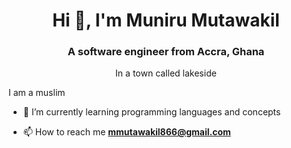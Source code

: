<h1 align="center">Hi 👋, I'm Muniru Mutawakil</h1>


<h3 align="center">A software engineer from Accra, Ghana</h3>
<p align="center"> In a town called lakeside</p>
<p> I am a muslim</p>

- 🌱 I’m currently learning programming languages and concepts

- 📫 How to reach me **mmutawakil866@gmail.com**
